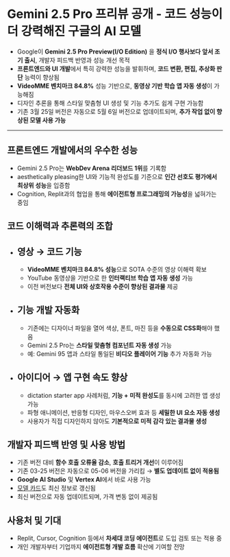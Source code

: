 # Gemini 2.5 Pro 프리뷰 공개 - 코드 성능이 더 강력해진 구글의 AI 모델


* Google이 **Gemini 2.5 Pro Preview(I/O Edition)** 을 **정식 I/O 행사보다 앞서 조기 출시**, 개발자 피드백 반영과 성능 개선 목적
* **프론트엔드와 UI 개발**에서 특히 강력한 성능을 발휘하며, **코드 변환, 편집, 추상화 판단** 능력이 향상됨
* **VideoMME 벤치마크 84.8%** 성능 기반으로, **동영상 기반 학습 앱 자동 생성**이 가능해짐
* 디자인 추론을 통해 스타일 맞춤형 UI 생성 및 기능 추가도 쉽게 구현 가능함
* 기존 3월 25일 버전은 자동으로 5월 6일 버전으로 업데이트되며, **추가 작업 없이 향상된 모델 사용 가능**

---

프론트엔드 개발에서의 우수한 성능
------------------

* Gemini 2.5 Pro는 **WebDev Arena 리더보드 1위**를 기록함
* aesthetically pleasing한 UI와 기능적 완성도를 기준으로 **인간 선호도 평가에서 최상위 성능**을 입증함
* Cognition, Replit과의 협업을 통해 **에이전트형 프로그래밍의 가능성**을 넓혀가는 중임

코드 이해력과 추론력의 조합
---------------

* 영상 → 코드 기능
  ----------

  + **VideoMME 벤치마크 84.8% 성능**으로 SOTA 수준의 영상 이해력 확보
  + YouTube 동영상을 기반으로 한 **인터랙티브 학습 앱 자동 생성** 가능
  + 이전 버전보다 **전체 UI와 상호작용 수준이 향상된 결과물** 제공
* 기능 개발 자동화
  ---------

  + 기존에는 디자이너 파일을 열어 색상, 폰트, 마진 등을 **수동으로 CSS화**해야 했음
  + Gemini 2.5 Pro는 **스타일 맞춤형 컴포넌트 자동 생성** 가능
  + 예: Gemini 95 앱과 스타일 통일된 **비디오 플레이어 기능** 추가 자동화 가능
* 아이디어 → 앱 구현 속도 향상
  -----------------

  + dictation starter app 사례처럼, **기능 + 미적 완성도**를 동시에 고려한 앱 생성 가능
  + 파형 애니메이션, 반응형 디자인, 마우스오버 효과 등 **세밀한 UI 요소 자동 생성**
  + 사용자가 직접 디자인하지 않아도 **기본적으로 미적 감각 있는 결과물 생성**

개발자 피드백 반영 및 사용 방법
------------------

* 기존 버전 대비 **함수 호출 오류율 감소**, **호출 트리거 개선**이 이루어짐
* 기존 03-25 버전은 자동으로 05-06 버전을 가리킴 → **별도 업데이트 없이 적용됨**
* **Google AI Studio** 및 **Vertex AI**에서 바로 사용 가능
* [모델 카드](https://modelcards.withgoogle.com/model-cards)도 최신 정보로 갱신됨
* 최신 버전으로 자동 업데이트되며, 가격 변동 없이 제공됨

사용처 및 기대
--------

* Replit, Cursor, Cognition 등에서 **차세대 코딩 에이전트**로 도입 검토 또는 적용 중
* 개인 개발자부터 기업까지 **에이전트형 개발 흐름** 확산에 기여할 전망
